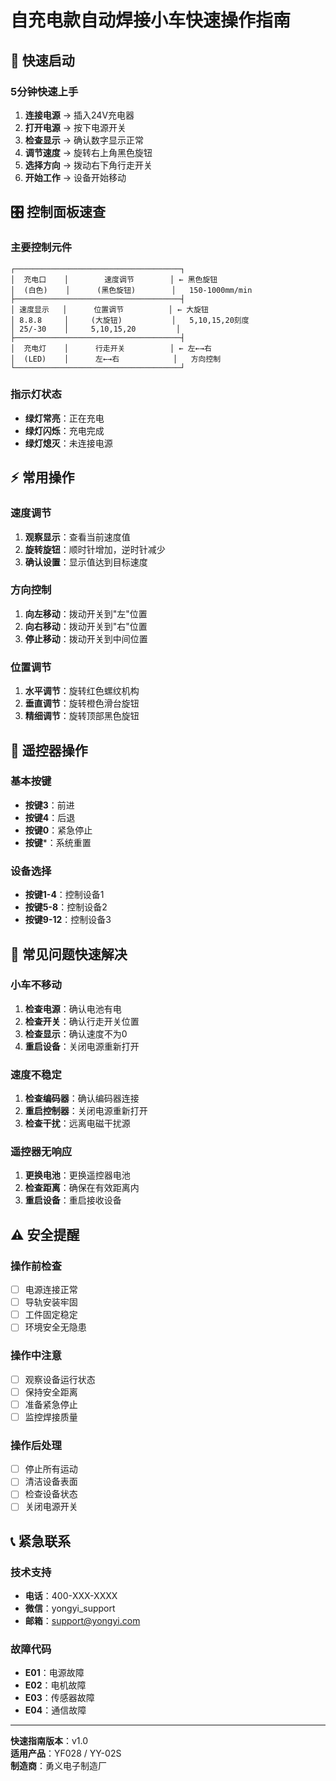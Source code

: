 # 自充电款自动焊接小车快速操作指南

## 🚀 **快速启动**

### 5分钟快速上手
1. **连接电源** → 插入24V充电器
2. **打开电源** → 按下电源开关
3. **检查显示** → 确认数字显示正常
4. **调节速度** → 旋转右上角黑色旋钮
5. **选择方向** → 拨动右下角行走开关
6. **开始工作** → 设备开始移动

## 🎛️ **控制面板速查**

### 主要控制元件
```
┌─────────────────────────────────────┐
│  充电口    │        速度调节        │ ← 黑色旋钮
│  (白色)    │      (黑色旋钮)        │   150-1000mm/min
├─────────────────────────────────────┤
│ 速度显示   │      位置调节          │ ← 大旋钮
│ 8.8.8     │     (大旋钮)           │   5,10,15,20刻度
│ 25/-30    │     5,10,15,20         │
├─────────────────────────────────────┤
│  充电灯    │      行走开关          │ ← 左←→右
│  (LED)    │      左←→右            │   方向控制
└─────────────────────────────────────┘
```

### 指示灯状态
- **绿灯常亮**：正在充电
- **绿灯闪烁**：充电完成
- **绿灯熄灭**：未连接电源

## ⚡ **常用操作**

### 速度调节
1. **观察显示**：查看当前速度值
2. **旋转旋钮**：顺时针增加，逆时针减少
3. **确认设置**：显示值达到目标速度

### 方向控制
1. **向左移动**：拨动开关到"左"位置
2. **向右移动**：拨动开关到"右"位置
3. **停止移动**：拨动开关到中间位置

### 位置调节
1. **水平调节**：旋转红色螺纹机构
2. **垂直调节**：旋转橙色滑台旋钮
3. **精细调节**：旋转顶部黑色旋钮

## 📱 **遥控器操作**

### 基本按键
- **按键3**：前进
- **按键4**：后退
- **按键0**：紧急停止
- **按键***：系统重置

### 设备选择
- **按键1-4**：控制设备1
- **按键5-8**：控制设备2
- **按键9-12**：控制设备3

## 🔧 **常见问题快速解决**

### 小车不移动
1. **检查电源**：确认电池有电
2. **检查开关**：确认行走开关位置
3. **检查显示**：确认速度不为0
4. **重启设备**：关闭电源重新打开

### 速度不稳定
1. **检查编码器**：确认编码器连接
2. **重启控制器**：关闭电源重新打开
3. **检查干扰**：远离电磁干扰源

### 遥控器无响应
1. **更换电池**：更换遥控器电池
2. **检查距离**：确保在有效距离内
3. **重启设备**：重启接收设备

## ⚠️ **安全提醒**

### 操作前检查
- [ ] 电源连接正常
- [ ] 导轨安装牢固
- [ ] 工件固定稳定
- [ ] 环境安全无隐患

### 操作中注意
- [ ] 观察设备运行状态
- [ ] 保持安全距离
- [ ] 准备紧急停止
- [ ] 监控焊接质量

### 操作后处理
- [ ] 停止所有运动
- [ ] 清洁设备表面
- [ ] 检查设备状态
- [ ] 关闭电源开关

## 📞 **紧急联系**

### 技术支持
- **电话**：400-XXX-XXXX
- **微信**：yongyi_support
- **邮箱**：support@yongyi.com

### 故障代码
- **E01**：电源故障
- **E02**：电机故障
- **E03**：传感器故障
- **E04**：通信故障

---

**快速指南版本**：v1.0  
**适用产品**：YF028 / YY-02S  
**制造商**：勇义电子制造厂 